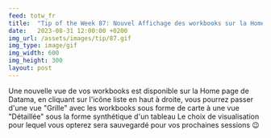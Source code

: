 ```yaml
---
feed: totw_fr
title:  "Tip of the Week 87: Nouvel Affichage des workbooks sur la HomePage"
date:   2023-08-31 12:00:00 +0200
img_url: /assets/images/tip/87.gif
img_type: image/gif
img_width: 600
img_height: 300
layout: post
---
```



Une nouvelle vue de vos workbooks est disponible sur la Home page de Datama, en cliquant sur l'icône liste en haut à droite, vous pourrez passer d'une vue "Grille" avec les workbooks sous forme de carte à une vue "Détaillée" sous la forme synthétique d'un tableau
Le choix de visualisation pour lequel vous opterez sera sauvegardé pour vos prochaines sessions 😉